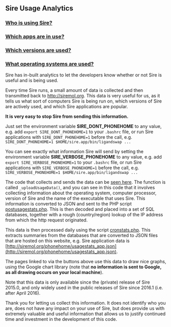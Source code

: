 
<script type="text/javascript" src="https://www.gstatic.com/charts/loader.js"></script>
<script type="text/javascript" src="https://www.google.com/jsapi"></script>

<script type="text/javascript">
google.charts.load("current", {"packages":["corechart", "geochart"]});
google.charts.setOnLoadCallback(drawUsageCharts);

function loadJSON(filename, callback)
{   
    var xobj = new XMLHttpRequest();
    xobj.overrideMimeType("application/json");
    xobj.open('GET', filename, true);
    xobj.onreadystatechange = function () {
          if (xobj.readyState == 4 && xobj.status == "200") {
            // Required use of an anonymous callback as .open will NOT return a value but simply returns undefined in asynchronous mode
            callback(xobj.responseText);
          }
    };
    xobj.send(null);  
}

function drawUsageCharts() 
{
    loadJSON("//siremol.org/phonehome/usagestats_app.json", function(response)
    {
        json = JSON.parse(response);

        var baroptions = {
          width: '800',
          height: '600',
          hAxis: {"logScale" : true}
        };

        var charts = [];

        for (var t in json)
        {
            var data = [ ["version", "usage"] ];

            for (var key in json[t])
            {
                data.push( [ key, json[t][key] ] );
                console.log(key + " " + json[t][key]);
            }

            tabledata = google.visualization.arrayToDataTable(data);

            var bar = new google.visualization.BarChart(document.getElementById("bar_by_" + t));
            bar.draw(tabledata, baroptions);
            charts.push(bar);
        }
    });
}

</script>

## Sire Usage Analytics

<div class="grid">
  <a href="./geochart.html">
    <div class="grid-item cw-box cw-bbutton-1-1">
      <h3>Who is using Sire?</h3>
    </div>
  </a>
  <a href="./appchart.html">
    <div class="grid-item cw-box cw-bbutton-2-2">
      <h3>Which apps are in use?</h3>
    </div>
  </a>
  <a href="./versionchart.html">
    <div class="grid-item cw-box cw-bbutton-3-3">
      <h3>Which versions are used?</h3>
    </div>
  </a>
  <a href="./oschart.html">
    <div class="grid-item cw-box cw-bbutton-4-4">
      <h3>What operating systems are used?</h3>
    </div>
  </a>
</div>

Sire has in-built analytics to let the developers know whether or not Sire is useful and is being used.

Every time Sire runs, a small amount of data is collected and then transmitted back to http://siremol.org.
This data is very useful for us, as it tells us what sort of computers Sire is being run on, which versions
of Sire are actively used, and which Sire applications are popular.

**It is very easy to stop Sire from sending this information.**

Just set the environment variable
  **SIRE_DONT_PHONEHOME** to any value, e.g. add `export SIRE_DONT_PHONEHOME=1` to your `.bashrc` file,
  or run Sire applications with `SIRE_DONT_PHONEHOME=1` before the call, e.g.
  `SIRE_DONT_PHONEHOME=1 $HOME/sire.app/bin/ligandswap ...`

You can see exactly what information Sire will send by setting the environment
variable **SIRE_VERBOSE_PHONEHOME** to any value, e.g. add 
`export SIRE_VERBOSE_PHONEHOME=1` to your `.bashrc` file, or run Sire applications
with `SIRE_VERBOSE_PHONEHOME=1` before the call, e.g.
`SIRE_VERBOSE_PHONEHOME=1 $HOME/sire.app/bin/ligandswap ...`

The code that collects and sends the data can be [seen here](https://github.com/michellab/Sire/blob/devel/wrapper/__init__.py).
The function is called `_uploadUsageData()`, and you can see in this code that it involves collecting information
about the operating system, computer processor, version of Sire and the name of the executable that uses Sire. This
information is converted to JSON and sent to the PHP script [postusagestats.php](https://github.com/chryswoods/siremol.org/blob/master/phonehome/postusagestats.php). This is then decoded and placed into a set of SQL databases, together with a rough (country/region) lookup
of the IP address from which the http request originated. 

This data is then processed daily using the script [cronstats.php](https://github.com/chryswoods/siremol.org/blob/master/phonehome/cronstats.php).
This extracts summaries from the databases that are converted to JSON files that are hosted on this website, e.g.
Sire application data is [http://siremol.org/phonehome/usagestats_app.json](http://siremol.org/phonehome/usagestats_app.json).

The pages linked to via the buttons above use this data to draw nice graphs, using the Google chart library (note that **no information is sent to Google,
as all drawing occurs on your local machine**).

Note that this data is only available since the (private) release of Sire 2015.0, and only widely used in the 
public releases of Sire since 2016.1 (i.e. after April 2016).

Thank you for letting us collect this information. It does not identify who you are,
does not have any impact on your use of Sire, but does provide us with extremely
valuable and useful information that allows us to justify continued time and 
investment in the development of this code.

